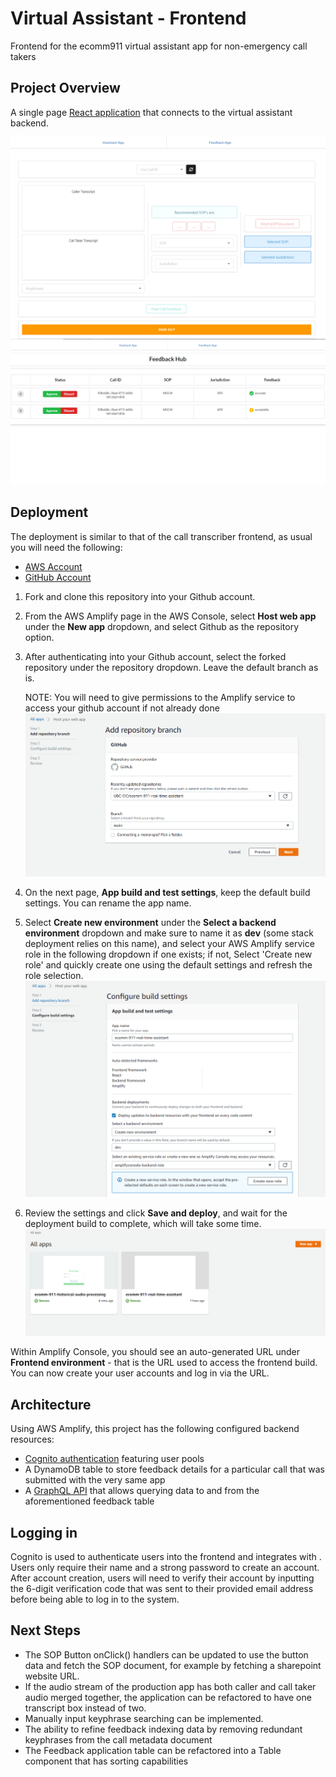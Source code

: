 # Virtual Assistant - Frontend
Frontend for the ecomm911 virtual assistant app for non-emergency call takers

## Project Overview

A single page [React application](https://github.com/facebook/create-react-app) that connects to the virtual assistant
backend.

![alt text](real-time-assistant-assistantUI.PNG)
![alt text](real-time-assistant-feedbackUI.PNG)

## Deployment

The deployment is similar to that of the call transcriber frontend, as usual you will need the following:
* [AWS Account](https://aws.amazon.com/account/)
* [GitHub Account](https://github.com)

1) Fork and clone this repository into your Github account.
2) From the AWS Amplify page in the AWS Console, select **Host web app** under the **New app** dropdown, and select 
   Github as the repository option.
3) After authenticating into your Github account, select the forked repository under the repository dropdown. Leave 
   the default branch as is.
   
   NOTE: You will need to give permissions to the Amplify service to access your github account if not already done
   ![alt text](frontend-step-1.PNG)
4) On the next page, **App build and test settings**, keep the default build settings. You can rename the app name.
5) Select **Create new environment** under the **Select a backend environment** dropdown and make sure to name it 
   as **dev** (some stack deployment relies on this name), and select your AWS Amplify service role in the following 
   dropdown if one exists; if not, Select 'Create new role' and quickly create one using the default settings and 
   refresh the role selection.
   ![alt text](frontend-step-2.PNG)
6) Review the settings and click **Save and deploy**, and wait for the deployment build to complete, which will take 
   some time.
   ![alt text](frontend-step-3.PNG)


Within Amplify Console, you should see an auto-generated URL under **Frontend environment** - that is the URL used to 
access the frontend build. You can now create your user accounts and log in via the URL.

## Architecture

Using AWS Amplify, this project has the following configured backend resources:
* [Cognito authentication](https://docs.amplify.aws/lib/auth/getting-started/q/platform/js) featuring user pools
* A DynamoDB table to store feedback details for a particular call that was submitted with the very same app
* A [GraphQL API](https://docs.amplify.aws/guides/api-graphql/building-a-form-api/q/platform/js) that allows querying 
  data to and from the aforementioned feedback table

## Logging in

Cognito is used to authenticate users into the frontend and integrates with . Users only require their name and a 
strong password to create an account.
After account creation, users will need to verify their account by inputting the 6-digit verification code that was 
sent to their provided email address before being able to log in to the system.

## Next Steps

* The SOP Button onClick() handlers can be updated to use the button data and fetch the SOP document, for example by 
  fetching a sharepoint website URL.
* If the audio stream of the production app has both caller and call taker audio merged together, the application can 
  be refactored to have one transcript box instead of two.
* Manually input keyphrase searching can be implemented.
* The ability to refine feedback indexing data by removing redundant keyphrases from the call metadata document
* The Feedback application table can be refactored into a Table component that has sorting capabilities